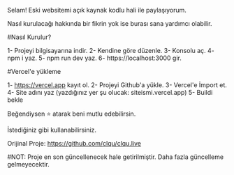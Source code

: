 Selam! Eski websitemi açık kaynak kodlu hali ile paylaşıyorum.

Nasıl kurulacağı hakkında bir fikrin yok ise burası sana yardımcı olabilir.

#Nasıl Kurulur?

1- Projeyi bilgisayarına indir.
2- Kendine göre düzenle.
3- Konsolu aç.
4- npm i yaz.
5- npm run dev yaz.
6- https://localhost:3000 gir.

#Vercel'e yükleme

1- https://vercel.app kayıt ol.
2- Projeyi Github'a yükle.
3- Vercel'e İmport et.
4- Site adını yaz (yazdığınız yer şu olucak: siteismi.vercel.app)
5- Buildi bekle

Beğendiysen ⭐ atarak beni mutlu edebilirsin.

İstediğiniz gibi kullanabilirsiniz.

Orijinal Proje: https://github.com/clqu/clqu.live


#NOT: Proje en son güncellenecek hale getirilmiştir. Daha fazla güncelleme gelmeyecektir.
